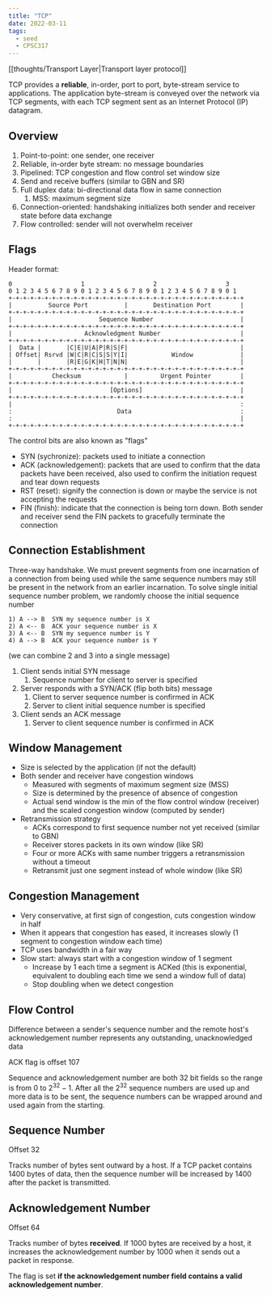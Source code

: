 ```yaml
---
title: "TCP"
date: 2022-03-11
tags:
  - seed
  - CPSC317
---
```


[[thoughts/Transport Layer|Transport layer protocol]]

TCP provides a **reliable**, in-order, port to port, byte-stream service to applications. The application byte-stream is conveyed over the network via TCP segments, with each TCP segment sent as an Internet Protocol (IP) datagram.
## Overview

1. Point-to-point: one sender, one receiver
2. Reliable, in-order byte stream: no message boundaries
3. Pipelined: TCP congestion and flow control set window size
4. Send and receive buffers (similar to GBN and SR)
5. Full duplex data: bi-directional data flow in same connection
   1. MSS: maximum segment size
6. Connection-oriented: handshaking initializes both sender and receiver state before data exchange
7. Flow controlled: sender will not overwhelm receiver

## Flags

Header format:

```
0                   1                   2                   3
0 1 2 3 4 5 6 7 8 9 0 1 2 3 4 5 6 7 8 9 0 1 2 3 4 5 6 7 8 9 0 1
+-+-+-+-+-+-+-+-+-+-+-+-+-+-+-+-+-+-+-+-+-+-+-+-+-+-+-+-+-+-+-+-+
|          Source Port          |       Destination Port        |
+-+-+-+-+-+-+-+-+-+-+-+-+-+-+-+-+-+-+-+-+-+-+-+-+-+-+-+-+-+-+-+-+
|                        Sequence Number                        |
+-+-+-+-+-+-+-+-+-+-+-+-+-+-+-+-+-+-+-+-+-+-+-+-+-+-+-+-+-+-+-+-+
|                    Acknowledgment Number                      |
+-+-+-+-+-+-+-+-+-+-+-+-+-+-+-+-+-+-+-+-+-+-+-+-+-+-+-+-+-+-+-+-+
|  Data |       |C|E|U|A|P|R|S|F|                               |
| Offset| Rsrvd |W|C|R|C|S|S|Y|I|            Window             |
|       |       |R|E|G|K|H|T|N|N|                               |
+-+-+-+-+-+-+-+-+-+-+-+-+-+-+-+-+-+-+-+-+-+-+-+-+-+-+-+-+-+-+-+-+
|           Checksum            |         Urgent Pointer        |
+-+-+-+-+-+-+-+-+-+-+-+-+-+-+-+-+-+-+-+-+-+-+-+-+-+-+-+-+-+-+-+-+
|                           [Options]                           |
+-+-+-+-+-+-+-+-+-+-+-+-+-+-+-+-+-+-+-+-+-+-+-+-+-+-+-+-+-+-+-+-+
|                                                               :
:                             Data                              :
:                                                               |
+-+-+-+-+-+-+-+-+-+-+-+-+-+-+-+-+-+-+-+-+-+-+-+-+-+-+-+-+-+-+-+-+
```

The control bits are also known as "flags"

- SYN (sychronize): packets used to initiate a connection
- ACK (acknowledgement): packets that are used to confirm that the data packets have been received, also used to confirm the initiation request and tear down requests
- RST (reset): signify the connection is down or maybe the service is not accepting the requests
- FIN (finish): indicate that the connection is being torn down. Both sender and receiver send the FIN packets to gracefully terminate the connection

## Connection Establishment

Three-way handshake. We must prevent segments from one incarnation of a connection from being used while the same sequence numbers may still be present in the network from an earlier incarnation. To solve single initial sequence number problem, we randomly choose the initial sequence number

```
1) A --> B  SYN my sequence number is X
2) A <-- B  ACK your sequence number is X
3) A <-- B  SYN my sequence number is Y
4) A --> B  ACK your sequence number is Y
```

(we can combine 2 and 3 into a single message)

1. Client sends initial SYN message
   1. Sequence number for client to server is specified
2. Server responds with a SYN/ACK (flip both bits) message
   1. Client to server sequence number is confirmed in ACK
   2. Server to client initial sequence number is specified
3. Client sends an ACK message
   1. Server to client sequence number is confirmed in ACK

## Window Management

- Size is selected by the application (if not the default)
- Both sender and receiver have congestion windows
  - Measured with segments of maximum segment size (MSS)
  - Size is determined by the presence of absence of congestion
  - Actual send window is the min of the flow control window (receiver) and the scaled congestion window (computed by sender)
- Retransmission strategy
  - ACKs correspond to first sequence number not yet received (similar to GBN)
  - Receiver stores packets in its own window (like SR)
  - Four or more ACKs with same number triggers a retransmission without a timeout
  - Retransmit just one segment instead of whole window (like SR)

## Congestion Management

- Very conservative, at first sign of congestion, cuts congestion window in half
- When it appears that congestion has eased, it increases slowly (1 segment to congestion window each time)
- TCP uses bandwidth in a fair way
- Slow start: always start with a congestion window of 1 segment
  - Increase by 1 each time a segment is ACKed (this is exponential, equivalent to doubling each time we send a window full of data)
  - Stop doubling when we detect congestion

## Flow Control

Difference between a sender's sequence number and the remote host's acknowledgement number represents any outstanding, unacknowledged data

ACK flag is offset 107

Sequence and acknowledgement number are both 32 bit fields so the range is from $0$ to $2^{32}-1$. After all the $2^{32}$ sequence numbers are used up and more data is to be sent, the sequence numbers can be wrapped around and used again from the starting.

## Sequence Number

Offset 32

Tracks number of bytes sent outward by a host. If a TCP packet contains 1400 bytes of data, then the sequence number will be increased by 1400 after the packet is transmitted.

## Acknowledgement Number

Offset 64

Tracks number of bytes **received**. If 1000 bytes are received by a host, it increases the acknowledgement number by 1000 when it sends out a packet in response.

The flag is set **if the acknowledgement number field contains a valid acknowledgement number**.

